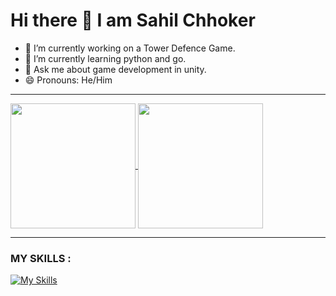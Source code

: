   # Hi there 👋 I am Sahil Chhoker
  - 🔭 I’m currently working on a Tower Defence Game.
  - 🌱 I’m currently learning python and go.
  - 💬 Ask me about game development in unity.
  - 😄 Pronouns: He/Him
- ---
<a href="https://github.com/sahil-chhoker/github-readme-stats">
  <img height=200 align="center" src="https://github-readme-stats.vercel.app/api?username=sahil-chhoker&show_icons=true&theme=dark" />
</a>
<a href="https://github.com/sahil-chhoker/convoychat">
  <img height=200 align="center" src="https://github-readme-stats.vercel.app/api/top-langs?username=sahil-chhoker&layout=compact&langs_count=8&card_width=320" />
</a>

---

### MY SKILLS : 
[![My Skills](https://skillicons.dev/icons?i=cs,python,go,unity,dotnet,git,github,ps)](https://skillicons.dev)

<!--
**Sahil-Chhoker/Sahil-Chhoker** is a ✨ _special_ ✨ repository because its `README.md` (this file) appears on your GitHub profile.

Here are some ideas to get you started:

- 🔭 I’m currently working on ...
- 🌱 I’m currently learning ...

- 🤔 I’m looking for help with ...
- 💬 Ask me about ...
- ⚡ Fun fact: ...
-->
